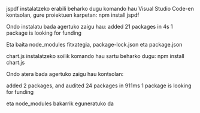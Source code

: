 jspdf instalatzeko erabili beharko dugu komando hau Visual Studio Code-en kontsolan, gure proiektuen karpetan:
npm install jspdf

Ondo instalatu bada agertuko zaigu hau:
added 21 packages in 4s
1 package is looking for funding

Eta baita node_modules fitxategia, package-lock.json eta package.json

chart.js instalatzeko soilik komando hau sartu beharko dugu:
npm install chart.js

Ondo atera bada agertuko zaigu hau kontsolan:

added 2 packages, and audited 24 packages in 911ms
1 package is looking for funding

eta node_modules bakarrik eguneratuko da
